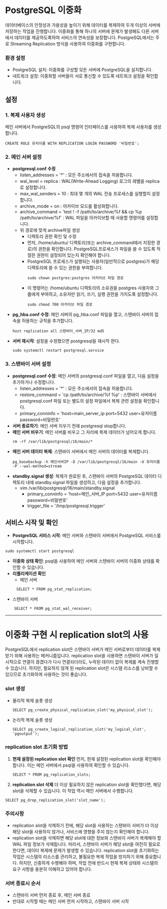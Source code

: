 # PostgreSQL 이중화
데이터베이스의 안정성과 가용성을 높이기 위해 데이터를 복제하여 두개 이상의 서버에 저장하는 작업을 진행합니다. 
이중화를 통해 하나의 서버에 문제가 발생해도 다른 서버에서 데이터를 제공하도록하여 서비스의 연속성을 보장합니다. PostgreSQL에서는 주로 Streaming Replication 방식을 사용하여 이중화를 구현합니다.

### 환경 설정
- PostgreSQL 설치: 이중화를 구성할 모든 서버에 PostgreSQL을 설치합니다.
- 네트워크 설정: 이중화할 서버들이 서로 통신할 수 있도록 네트워크 설정을 확인합니다.
## 설정
### 1. 복제 사용자 생성
메인 서버에서 PostgreSQL의 psql 명령어 인터페이스를 사용하여 복제 사용자를 생성합니다.
```
CREATE ROLE 유저이름 WITH REPLICATION LOGIN PASSWORD '비밀번호';
```
### 2. 메인 서버 설정
- **postgresql.conf 수정**
  - listen_addresses = '*' : 모든 주소에서의 접속을 허용합니다.
  - wal_level = replica : WAL(Write-Ahead Logging) 로그의 레벨을 replica로 설정합니다.
  - max_wal_senders = 10 : 최대 몇 개의 WAL 전송 프로세스를 실행할지 설정합니다.
  - archive_mode = on : 아카이브 모드를 활성화합니다.
  - archive_command = 'test ! -f /path/to/archive/%f && cp %p /path/to/archive/%f' : WAL 파일을 아카이브할 때 사용할 명령어를 설정합니다.
  - 위 경로에 맞게 archive파일 생성
    - 디렉토리 권한 확인 및 수정
    - 먼저, /home/ubuntu/ 디렉토리(또는 archive_command에서 지정한 경로)의 권한을 확인합니다. PostgreSQL프로세스가 파일을 쓸 수 있도록 적절한 권한이 설정되어 있는지 확인해야 합니다.
    - PostgreSQL 프로세스가 실행되는 사용자(일반적으로 postgres)가 해당 디렉토리에 쓸 수 있는 권한을 부여합니다.
      ```
      sudo chown postgres:postgres 아카이브 파일 경로
      ```
    - 이 명령어는 /home/ubuntu 디렉토리의 소유권을 postgres 사용자와 그룹에게 부여하고, 소유자만 읽기, 쓰기, 실행 권한을 가지도록 설정합니다.
      ```
      sudo chmod 700 아카이브 파일 경로
      ```
- **pg_hba.conf 수정**: 메인 서버의 pg_hba.conf 파일을 열고, 스탠바이 서버의 접속을 허용하는 규칙을 추가합니다.
  ```
  host replication all 스탠바이_서버_IP/32 md5
  ```
- **서버 재시작**: 설정을 수정했으면 postgresql을 재시작 한다.
  ```
  sudo systemctl restart postgresql.service
  ``` 
### 3. 스탠바이 서버 설정
- **postgresql.conf 수정**: 메인 서버의 postgresql.conf 파일을 열고, 다음 설정을 추가하거나 수정합니다.
  - listen_addresses = '*' : 모든 주소에서의 접속을 허용합니다.
  - restore_command = 'cp /path/to/archive/%f %p' : 스탠바이 서버에서 postgresql.conf 파일 또는 별도의 설정 파일에서 복제 관련 설정을 확인합니다.
  - primary_conninfo = 'host=main_server_ip port=5432 user=유저이름 password=비밀번호'
- **서버 종료하기**: 메인 서버 지우기 전에 postgresql stop합니다. 
- **메인 서버 비우기**: 메인 서버를 비우고 그 자리에 복제 데이터가 넘어오게 합니다.
  ```
  rm -rf /var/lib/postgresql/16/main/*
  ```
- **메인 서버 데이터 복제**: 스탠바이 서버에서 메인 서버의 데이터를 복제합니다.
  ```  
  pg_basebackup -h 메인서버IP -D /var/lib/postgresql/16/main -U 유저이름 -P --wal-method=stream
  ```
- **standby.signal 생성**: 복제가 완료된 후, 스탠바이 서버의 PostgreSQL 데이터 디렉토리 내에 standby.signal 파일을 생성하고, 다음 설정을 추가합니다.
  - vim /var/lib/postgresql/16/main/standby.signal
    - primary_conninfo = 'host=메인_서버_IP port=5432 user=유저이름 password=비밀번호'
    - trigger_file = '/tmp/postgresql.trigger'
## 서비스 시작 및 확인
- **PostgreSQL 서비스 시작**: 메인 서버와 스탠바이 서버에서 PostgreSQL 서비스를 시작합니다.
```
sudo systemctl start postgresql
```
- **이중화 상태 확인**: psql을 사용하여 메인 서버와 스탠바이 서버의 이중화 상태를 확인할 수 있습니다.
- **리플리케이션 확인** 
  - 메인 서버
```
     SELECT * FROM pg_stat_replication;
```
  - 스탠바이 서버
```
    SELECT * FROM pg_stat_wal_receiver;
```
---------------------------------------------------------------------------------------------
# 이중화 구현 시 replication slot의 사용
PostgreSQL에서 replication slot은 스탠바이 서버가 메인 서버로부터 데이터를 복제받기 위해 사용하는 메커니즘입니다. replication slot을 사용하면 스탠바이 서버가 일시적으로 연결이 끊겼다가 다시 연결되더라도, 누락된 데이터 없이 복제를 계속 진행할 수 있습니다. 하지만, 필요하지 않게 된 replication slot은 시스템 리소스를 낭비할 수 있으므로 초기화하여 사용하는 것이 좋습니다.
### slot 생성
- 물리적 복제 슬롯 생성
  ```
  SELECT pg_create_physical_replication_slot('my_physical_slot');
  ```
- 논리적 복제 슬롯 생성
  ```
  SELECT pg_create_logical_replication_slot('my_logical_slot', 'pgoutput');
  ```
### replication slot 초기화 방법
1. **현재 설정된 replication slot 확인**
   먼저, 현재 설정된 replication slot을 확인해야 합니다. 이는 메인 서버에서 psql을 사용하여 확인할 수 있습니다.
   ```
   SELECT * FROM pg_replication_slots;
   ```
2. **replication slot 삭제**
   더 이상 필요하지 않은 replication slot을 확인했다면, 해당 slot을 삭제할 수 있습니다. 이 작업 역시 메인 서버에서 수행합니다.
  ```
  SELECT pg_drop_replication_slot('slot_name');
  ``` 
### 주의사항
- replication slot을 삭제하기 전에, 해당 slot을 사용하는 스탠바이 서버가 더 이상 해당 slot을 사용하지 않거나, 서비스에 영향을 주지 않는지 확인해야 합니다.
- replication slot을 삭제하면 해당 slot에 대한 정보와 스탠바이 서버가 복제해야 할 WAL 파일 정보가 삭제됩니다. 따라서, 스탠바이 서버가 해당 slot을 여전히 필요로 한다면, 데이터 복제에 문제가 발생할 수 있습니다.
replication slot을 초기화하는 작업은 시스템의 리소스를 관리하고, 불필요한 복제 작업을 방지하기 위해 중요합니다. 하지만, 신중하게 수행해야 하며, 작업 전에 반드시 현재 복제 상태와 시스템의 요구 사항을 충분히 이해하고 있어야 합니다.

### 서버 종료시 순서
- 스탠바이 서버 먼저 종료 후, 메인 서버 종료
- 반대로 시작할 때는 메인 서버 먼저 시작하고, 스탠바이 서버 시작
